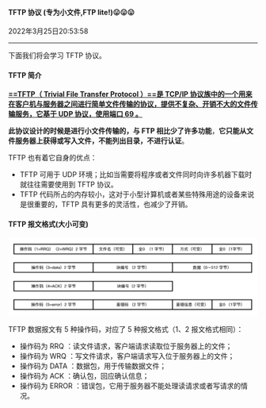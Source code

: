 #### TFTP 协议 (专为小文件,FTP lite!)😛😛😛

2022年3月25日20:53:58  

----

下面我们将会学习 TFTP 协议。

#### TFTP 简介

<u>**==TFTP（ Trivial File Transfer Protocol ）==是 TCP/IP 协议族中的一个用来在客户机与服务器之间进行简单文件传输的协议，提供不复杂、开销不大的文件传输服务，它基于 UDP 协议，使用端口 69 。**</u>

**此协议设计的时候是进行小文件传输的，与 FTP 相比少了许多功能**，**它只能从文件服务器上获得或写入文件，不能列出目录，不进行认证**。

TFTP 也有着它自身的优点：

-  TFTP 可用于 UDP 环境；比如当需要将程序或者文件同时向许多机器下载时就往往需要使用到 TFTP 协议。
- TFTP 代码所占的内存较小，这对于小型计算机或者某些特殊用途的设备来说是很重要的，TFTP 具有更多的灵活性，也减少了开销。

#### TFTP 报文格式(大小可变)

![图片描述](7.6_TFTP协议.assets/1549168539801.png)

TFTP 数据报文有 5 种操作码，对应了 5 种报文格式（1、2 报文格式相同）：

- 操作码为 RRQ ：读文件请求，客户端请求读取位于服务器上的文件；
- 操作码为 WRQ ：写文件请求，客户端请求写入位于服务器上的文件；
- 操作码为 DATA ：数据包，用于传输数据文件；
- 操作码为 ACK ：确认包，回应确认信息；
- 操作码为 ERROR ：错误包，它用于服务器不能处理读请求或者写请求的情况。